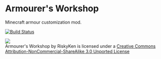 Armourer's Workshop
==================

Minecraft armour customization mod.

[![Build Status](http://img.shields.io/jenkins/s/http/jenkins.rx14.co.uk/job/RiskyKen/Armourers-Workshop.svg?style=flat-square)](http://jenkins.rx14.co.uk/job/RiskyKen/job/Armourers-Workshop/)

![](https://i.creativecommons.org/l/by-nc-sa/3.0/88x31.png)  
Armourer's Workshop by RiskyKen is licensed under a [Creative Commons Attribution-NonCommercial-ShareAlike 3.0 Unported License](https://creativecommons.org/licenses/by-nc-sa/3.0/)